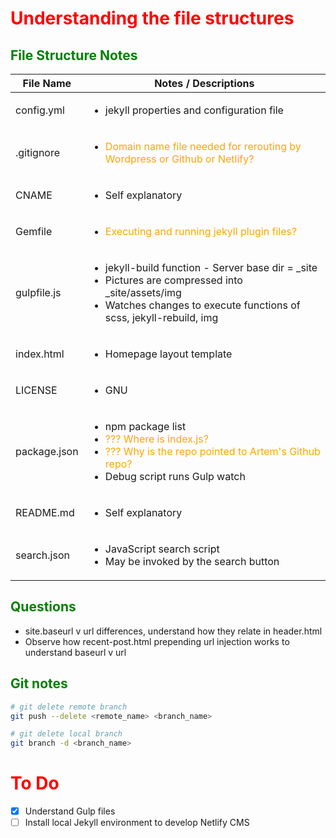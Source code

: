 <style>
  h1 {
    color: red;
  }

  h2 {
    color: green;
  }

/* Questions are colored as orange */
  .question {
    color: orange;
  }
</style>
# Understanding the file structures

## File Structure Notes
| File Name    | Notes / Descriptions | 
| ---------    | -------------------- |
| config.yml   | <ul><li> jekyll properties and configuration file</li></ul> | 
| .gitignore   | <ul><li> <div class="question">Domain name file needed for rerouting by Wordpress or Github or Netlify?</div> </li></ul> |
| CNAME        | <ul><li> Self explanatory</li></ul> |
| Gemfile      | <ul><li> <div class="question">Executing and running jekyll plugin files?</div></li></ul> | 
| gulpfile.js  | <ul><li> jekyll-build function - Server base dir = _site</li> <li> Pictures are compressed into _site/assets/img</li> <li> Watches changes to execute functions of scss, jekyll-rebuild, img</li></ul> |
| index.html   | <ul><li> Homepage layout template</li></ul> | 
| LICENSE      | <ul><li> GNU</li></ul> | 
| package.json | <ul><li> npm package list</li> <li><div class="question"> ??? Where is index.js?</div></li>  <li><div class="question"> ??? Why is the repo pointed to Artem's Github repo?</div></li> <li> Debug script runs Gulp watch</li></ul>| 
| README.md    | <ul><li> Self explanatory</li></ul> | 
| search.json  | <ul><li> JavaScript search script</li> <li> May be invoked by the search button</li></ul> | 

## Questions

- site.baseurl v url differences, understand how they relate in header.html
- Observe how recent-post.html prepending url injection works to understand baseurl v url

## Git notes

```bash
# git delete remote branch
git push --delete <remote_name> <branch_name>

# git delete local branch
git branch -d <branch_name>

```

# To Do

- [x] Understand Gulp files
- [ ] Install local Jekyll environment to develop Netlify CMS
